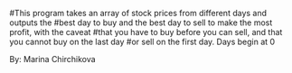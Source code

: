 #This program takes an array of stock prices from different days and outputs the
#best day to buy and the best day to sell to make the most profit, with the caveat
#that you have to buy before you can sell, and that you cannot buy on the last day
#or sell on the first day. Days begin at 0

By: Marina Chirchikova
